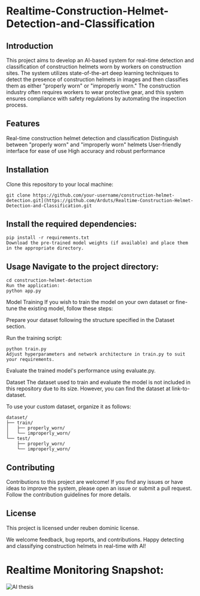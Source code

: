 # Realtime-Construction-Helmet-Detection-and-Classification

## Introduction
This project aims to develop an AI-based system for real-time detection and classification of construction helmets worn by workers on construction sites. The system utilizes state-of-the-art deep learning techniques to detect the presence of construction helmets in images and then classifies them as either "properly worn" or "improperly worn." The construction industry often requires workers to wear protective gear, and this system ensures compliance with safety regulations by automating the inspection process.

## Features
Real-time construction helmet detection and classification
Distinguish between "properly worn" and "improperly worn" helmets
User-friendly interface for ease of use
High accuracy and robust performance

## Installation
Clone this repository to your local machine:
```
git clone https://github.com/your-username/construction-helmet-detection.git](https://github.com/Arduts/Realtime-Construction-Helmet-Detection-and-Classification.git
```

## Install the required dependencies:
```
pip install -r requirements.txt
Download the pre-trained model weights (if available) and place them in the appropriate directory.
```
## Usage Navigate to the project directory:
```
cd construction-helmet-detection
Run the application:
python app.py
```

Model Training
If you wish to train the model on your own dataset or fine-tune the existing model, follow these steps:

Prepare your dataset following the structure specified in the Dataset section.

Run the training script:

```
python train.py
Adjust hyperparameters and network architecture in train.py to suit your requirements.
```

Evaluate the trained model's performance using evaluate.py.

Dataset
The dataset used to train and evaluate the model is not included in this repository due to its size. However, you can find the dataset at link-to-dataset.

To use your custom dataset, organize it as follows:

```
dataset/
├── train/
│   ├── properly_worn/
│   └── improperly_worn/
└── test/
    ├── properly_worn/
    └── improperly_worn/
```

## Contributing
Contributions to this project are welcome! If you find any issues or have ideas to improve the system, please open an issue or submit a pull request. Follow the contribution guidelines for more details.

## License
This project is licensed under reuben dominic license.

We welcome feedback, bug reports, and contributions. Happy detecting and classifying construction helmets in real-time with AI!


# Realtime Monitoring Snapshot:

![AI thesis](https://github.com/Arduts/Realtime-Construction-Helmet-Detection-and-Classification/assets/90703468/91a065cb-bcf0-41e2-bf47-fb6cbb5a1949)
